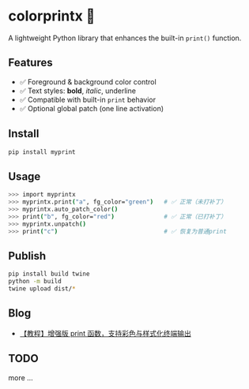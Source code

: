 # colorprintx 🎨
A lightweight Python library that enhances the built-in `print()` function.

## Features
- ✅ Foreground & background color control  
- ✅ Text styles: **bold**, _italic_, underline  
- ✅ Compatible with built-in `print` behavior  
- ✅ Optional global patch (one line activation)

## Install
```bash
pip install myprint
```

## Usage
```bash
>>> import myprintx
>>> myprintx.print("a", fg_color="green")   # ✅ 正常（未打补丁）
>>> myprintx.auto_patch_color()
>>> print("b", fg_color="red")              # ✅ 正常（已打补丁）
>>> myprintx.unpatch()
>>> print("c")                              # ✅ 恢复为普通print
```

## Publish
```bash
pip install build twine
python -m build
twine upload dist/*
```

## Blog
- [【教程】增强版 print 函数，支持彩色与样式化终端输出](https://blog.csdn.net/sxf1061700625/article/details/153268971)

## TODO
more ...

